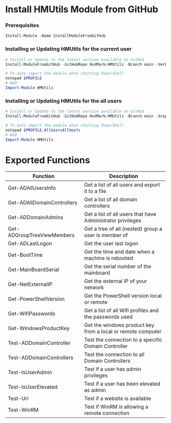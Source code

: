 Install HMUtils Module from GitHub
=
### Prerequisites
```powershell
Install-Module -Name InstallModuleFromGitHub
```

### Installing or Updating HMUtils for the current user
```powershell
# Install or Update to the latest version available on GitHub
Install-ModuleFromGitHub -GitHubRepo HvdMark/HMUtils -Branch main -Verbose

# To auto import the module when starting PowerShell
notepad $PROFILE
# Add
Import-Module HMUtils
```

### Installing or Updating HMUtils for the all users
```powershell
# Install or Update to the latest version available on GitHub
Install-ModuleFromGitHub -GitHubRepo HvdMark/HMUtils -Branch main -Scope AllUsers -Verbose

# To auto import the module when starting PowerShell
notepad $PROFILE.AllUsersAllHosts
# Add
Import-Module HMUtils
```


# Exported Functions

Function  | Description
------------- | -------------
Get-ADAllUsersInfo | Get a list of all users and export it to a file
Get-ADAllDomainControllers | Get a list of all domain controllers
Get-ADDomainAdmins | Get a list of all users that have Administrator privileges
Get-ADGroupTreeViewMembers | Get a tree of all (nested) group a user is member of
Get-ADLastLogon | Get the user last logon
Get-BootTime | Get the time and date when a machine is rebooted
Get-MainBoardSerial | Get the serial number of the mainboard
Get-NetExternalIP | Get the external IP of your network
Get-PowerShellVersion | Get the PowerShell version local or remote
Get-WifiPasswords | Get a list of all Wifi profiles and the passwords used
Get-WindowsProductKey | Get the windows product key from a local or remote computer
Test-ADDomainController | Test the connection to a specific Domain Controller
Test-ADDomainControllers | Test the connection to all Domain Controllers
Test-IsUserAdmin  | Test if a user has admin privileges
Test-IsUserElevated  | Test if a user has been elevated as admin
Test-Url  | Test if a website is available
Test-WinRM | Test if WinRM is allowing a remote connection 
